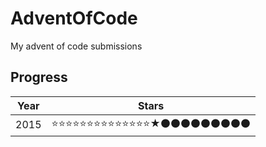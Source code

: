 # AdventOfCode
 My advent of code submissions

## Progress

<!-- Emojis for copy-pasting ⚫★⭐ -->

| Year | Stars                    |
|------|--------------------------|
| 2015 | ⭐⭐⭐⭐⭐⭐⭐⭐⭐⭐⭐⭐⭐⭐★⚫⚫⚫⚫⚫⚫⚫⚫⚫ |
